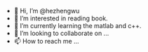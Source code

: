 - 👋 Hi, I’m @hezhengwu
- 👀 I’m interested in reading book.
- 🌱 I’m currently learning the matlab and c++.
- 💞️ I’m looking to collaborate on ...
- 📫 How to reach me ...

<!---
hezhengwu/hezhengwu is a ✨ special ✨ repository because its `README.md` (this file) appears on your GitHub profile.
You can click the Preview link to take a look at your changes.
--->
